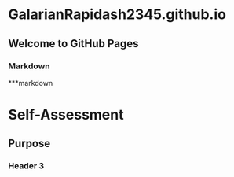 # GalarianRapidash2345.github.io

## Welcome to GitHub Pages


### Markdown

***markdown


# Self-Assessment
## Purpose
### Header 3



